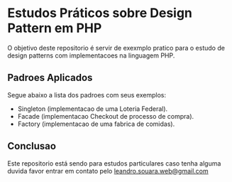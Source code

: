 # Estudos Práticos sobre Design Pattern em PHP

O objetivo deste repositorio é servir de exexmplo
pratico para o estudo de design patterns com implementacoes
na linguagem PHP. 

## Padroes Aplicados
Segue abaixo a lista dos padroes com seus exemplos:
- Singleton (implementacao de uma Loteria Federal).
- Facade (implementacao Checkout de processo de compra).
- Factory (implementacao de uma fabrica de comidas).

## Conclusao
Este repositorio está sendo para estudos particulares
caso tenha alguma duvida favor entrar em contato pelo
leandro.souara.web@gmail.com